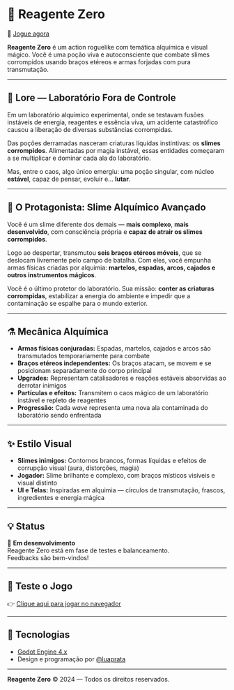 # 🧪 Reagente Zero

🔗 [Jogue agora](https://luaprata.github.io/game-teste/)

**Reagente Zero** é um action roguelike com temática alquímica e visual mágico. Você é uma poção viva e autoconsciente que combate slimes corrompidos usando braços etéreos e armas forjadas com pura transmutação.

---

## 📖 Lore — Laboratório Fora de Controle

Em um laboratório alquímico experimental, onde se testavam fusões instáveis de energia, reagentes e essência viva, um acidente catastrófico causou a liberação de diversas substâncias corrompidas.

Das poções derramadas nasceram criaturas líquidas instintivas: os **slimes corrompidos**. Alimentadas por magia instável, essas entidades começaram a se multiplicar e dominar cada ala do laboratório.

Mas, entre o caos, algo único emergiu: uma poção singular, com núcleo **estável**, capaz de pensar, evoluir e... **lutar**.

---

## 👤 O Protagonista: Slime Alquímico Avançado

Você é um slime diferente dos demais — **mais complexo**, **mais desenvolvido**, com consciência própria e **capaz de atrair os slimes corrompidos**.

Logo ao despertar, transmutou **seis braços etéreos móveis**, que se deslocam livremente pelo campo de batalha. Com eles, você empunha armas físicas criadas por alquimia: **martelos, espadas, arcos, cajados e outros instrumentos mágicos**.

Você é o último protetor do laboratório.
Sua missão: **conter as criaturas corrompidas**, estabilizar a energia do ambiente e impedir que a contaminação se espalhe para o mundo exterior.

---

## ⚗️ Mecânica Alquímica

- **Armas físicas conjuradas:** Espadas, martelos, cajados e arcos são transmutados temporariamente para combate
- **Braços etéreos independentes:** Os braços atacam, se movem e se posicionam separadamente do corpo principal
- **Upgrades:** Representam catalisadores e reações estáveis absorvidas ao derrotar inimigos
- **Partículas e efeitos:** Transmitem o caos mágico de um laboratório instável e repleto de reagentes
- **Progressão:** Cada *wave* representa uma nova ala contaminada do laboratório sendo enfrentada

---

## ✨ Estilo Visual

- **Slimes inimigos:** Contornos brancos, formas líquidas e efeitos de corrupção visual (aura, distorções, magia)
- **Jogador:** Slime brilhante e complexo, com braços místicos visíveis e visual distinto
- **UI e Telas:** Inspiradas em alquimia — círculos de transmutação, frascos, ingredientes e energia mágica

---

## 💡 Status

🔧 **Em desenvolvimento**  
Reagente Zero está em fase de testes e balanceamento.  
Feedbacks são bem-vindos!

---

## 🚀 Teste o Jogo

👉 [Clique aqui para jogar no navegador](https://luaprata.github.io/game-teste/)

---

## 📌 Tecnologias

- [Godot Engine 4.x](https://godotengine.org/)
- Design e programação por [@luaprata](https://github.com/luaprata)

---

**Reagente Zero** © 2024 — Todos os direitos reservados.